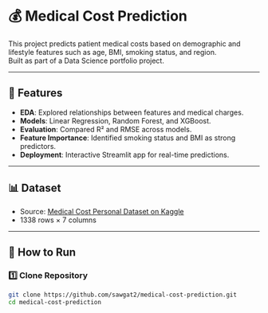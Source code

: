 # 💰 Medical Cost Prediction

This project predicts patient medical costs based on demographic and lifestyle features such as age, BMI, smoking status, and region.  
Built as part of a Data Science portfolio project.

---

## 📌 Features
- **EDA**: Explored relationships between features and medical charges.
- **Models**: Linear Regression, Random Forest, and XGBoost.
- **Evaluation**: Compared R² and RMSE across models.
- **Feature Importance**: Identified smoking status and BMI as strong predictors.
- **Deployment**: Interactive Streamlit app for real-time predictions.

---

## 📊 Dataset
- Source: [Medical Cost Personal Dataset on Kaggle](https://www.kaggle.com/datasets/mirichoi0218/insurance)
- 1338 rows × 7 columns

---

## 🚀 How to Run

### 1️⃣ Clone Repository
```bash
git clone https://github.com/sawgat2/medical-cost-prediction.git
cd medical-cost-prediction

